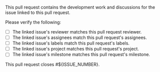 This pull request contains the development work and discussions for the issue linked to this pull request.

Please verify the following:

- [ ] The linked issue's reviewer matches this pull request reviewer.
- [ ] The linked issue's assignees match this pull request's assignees.
- [ ] The linked issue's labels match this pull request's labels.
- [ ] The linked issue's project matches this pull request's project.
- [ ] The linked issue's milestone matches this pull request's milestone.

This pull request closes #${ISSUE_NUMBER}.
